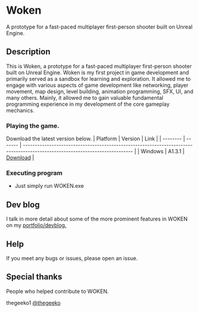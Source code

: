 # Woken

A prototype for a fast-paced multiplayer first-person shooter built on Unreal Engine.

## Description

This is Woken, a prototype for a fast-paced multiplayer first-person shooter built on Unreal Engine. Woken is my first project in game development and primarily served as a sandbox for learning and exploration. It allowed me to engage with various aspects of game development like networking, player movement, map design, level building, animation programming, SFX, UI, and many others. Mainly, it allowed me to gain valuable fundamental programming experience in my development of the core gameplay mechanics.

### Playing the game.
Download the latest version below. 
| Platform | Version | Link                                                                                                                         |
| -------- | ------- | ---------------------------------------------------------------------------------------------------------------------------- |
| Windows  | A1.3.1  | [Download](https://github.com/ahmedhamad-okkio/WokeAndShoot/releases/download/vA1.3.1/WnS.A1.3.1.zip)  |

### Executing program

* Just simply run WOKEN.exe

## Dev blog

I talk in more detail about some of the more prominent features in WOKEN on my [portfolio/devblog.](https://ahmedhamad-okkio.github.io/Portfolio/#/Woken)

## Help

If you meet any bugs or issues, please open an issue.

## Special thanks

People who helped contribute to WOKEN.

thegeeko1
[@thegeeko](https://github.com/thegeeko)
